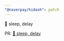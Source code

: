 ```yaml
---
"@naverpay/hidash": patch
---
```


🚀 sleep, delay

PR: [🚀 sleep, delay](https://github.com/NaverPayDev/hidash/pull/162)
